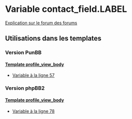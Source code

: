 # Variable contact_field.LABEL
[Explication sur le forum des forums](http://forum.forumactif.com/t294113-listing-des-variables#contact_field.LABEL)

## Utilisations dans les templates

### Version PunBB

#### [Template profile_view_body](punbb/profile_view_body.md)
* [Variable à la ligne 57](../punbb/profile_view_body.tpl#L57)

### Version phpBB2

#### [Template profile_view_body](subsilver/profile_view_body.md)
* [Variable à la ligne 78](../subsilver/profile_view_body.tpl#L78)
